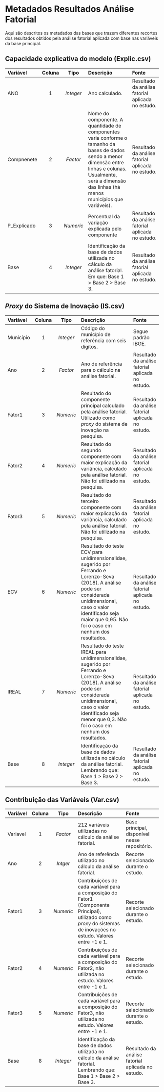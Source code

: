 # Metadados Resultados Análise Fatorial

Aqui são descritos os metadados das bases que trazem diferentes recortes dos resultados obtidos pela análise fatorial aplicada com base nas variáveis da base principal.

## Capacidade explicativa do modelo (Explic.csv)

Variável | Coluna | Tipo | Descrição | Fonte
:--------|:------:|:----:|:----------|:-----
ANO | 1 | *Integer* | Ano calculado. | Resultado da análise fatorial aplicada no estudo.
Compnenete | 2 | *Factor* | Nome do componente. A quantidade de componentes varia conforme o tamanho da bases de dados sendo a menor dimensão entre linhas e colunas. Usualmente, será a dimensão das linhas (há menos municípios que variáveis). | Resultado da análise fatorial aplicada no estudo.
P_Explicado | 3 | *Numeric* | Percentual da variação explicada pelo componente | Resultado da análise fatorial aplicada no estudo.
Base | 4 | *Integer* | Identificação da base de dados utilizada no cálculo da análise fatorial. Em que: Base 1 > Base 2 > Base 3. | Resultado da análise fatorial aplicada no estudo.

## *Proxy* do Sistema de Inovação (IS.csv)

Variável | Coluna | Tipo | Descrição | Fonte
:--------|:------:|:----:|:----------|:-----
Município | 1 | *Integer* | Código do município de referência com seis dígitos. | Segue padrão IBGE.
Ano | 2 | *Factor* | Ano de referência para o cálculo na análise fatorial. | Resultado da análise fatorial aplicada no estudo.
Fator1 | 3 | *Numeric* | Resultado do componente principal calculado pela análise fatorial. Utilizado como *proxy* do sistema de inovação na pesquisa. | Resultado da análise fatorial aplicada no estudo.
Fator2 | 4 | *Numeric* | Resultado do segundo componente com maior explicação da variância, calculado pela análise fatorial. Não foi utilizado na pesquisa. | Resultado da análise fatorial aplicada no estudo.
Fator3 | 5 | *Numeric* | Resultado do terceiro componente com maior explicação da variância, calculado pela análise fatorial. Não foi utilizado na pesquisa. | Resultado da análise fatorial aplicada no estudo.
ECV | 6 | *Numeric* | Resultado do teste ECV para unidimensionalidae, sugerido por Ferrando e Lorenzo-Seva (2018). A análise pode ser considerada unidimensional, caso o valor identificado seja maior que 0,95. Não foi o caso em nenhum dos resultados. | Resultado da análise fatorial aplicada no estudo.
IREAL | 7 | *Numeric* | Resultado do teste IREAL para unidimensionalidae, sugerido por Ferrando e Lorenzo-Seva (2018). A análise pode ser considerada unidimensional, caso o valor identificado seja menor que 0,3. Não foi o caso em nenhum dos resultados. | Resultado da análise fatorial aplicada no estudo.
Base | 8 | *Integer* | Identificação da base de dados utilizada no cálculo da análise fatorial. Lembrando que: Base 1 > Base 2 > Base 3. | Resultado da análise fatorial aplicada no estudo.

## Contribuição das Variáveis (Var.csv)

Variável | Coluna | Tipo | Descrição | Fonte
:--------|:------:|:----:|:----------|:-----
Variavel | 1 | *Factor* | 212 variáveis utilizadas no cálculo da análise fatorial. | Base principal, disponível nesse repositório.
Ano | 2 | *Intger* | Ano de referência utilizado no cálculo da análise fatorial. | Recorte selecionado durante o estudo.
Fator1 | 3 | *Numeric* | Contribuições de cada variável para a composição do Fator1 (Componente Principal), utilizado como *proxy* do sistemas de inovações no estudo. Valores entre -1 e 1. | Recorte selecionado durante o estudo.
Fator2 | 4 | *Numeric* | Contribuições de cada variável para a composição do Fator2, não utilizada no estudo. Valores entre -1 e 1. | Recorte selecionado durante o estudo.
Fator3 | 5 | *Numeric* | Contribuições de cada variável para a composição do Fator3, não utilizada no estudo. Valores entre -1 e 1. | Recorte selecionado durante o estudo.
Base | 8 | *Integer* | Identificação da base de dados utilizada no cálculo da análise fatorial. Lembrando que: Base 1 > Base 2 > Base 3. | Resultado da análise fatorial aplicada no estudo.
